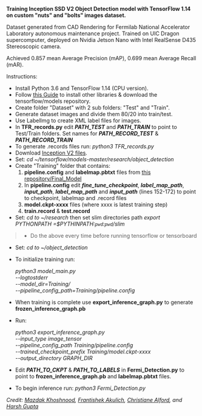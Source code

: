 **Training Inception SSD V2 Object Detection model with TensorFlow 1.14 on custom "nuts" and "bolts" 
images dataset.**

Dataset generated from CAD Rendering for Fermilab National Accelerator Laboratory autonomous maintenance project.
Trained on UIC Dragon supercomputer, deployed on Nvidia Jetson Nano with Intel RealSense D435 Stereoscopic camera.

Achieved 0.857 mean Average Precision (mAP), 0.699 mean Average Recall (mAR).

Instructions:
- Install Python 3.6 and TensorFlow 1.14 (CPU version).
- Follow 
[this Guide](https://github.com/tensorflow/models/blob/master/research/object_detection/g3doc/installation.md "This Guide") to install other libraries & download the tensorflow/models repository.
- Create folder "Dataset" with 2 sub folders: "Test" and "Train".
- Generate dataset images and divide them 80/20 into train/test.
- Use LabelImg to create XML label files for images.
- In **TFR_records.py** edit **_PATH_TEST_** and **_PATH_TRAIN_** to point to Test/Train folders. Set names for **_PATH_RECORD_TEST_** & **_PATH_RECORD_TRAIN_**
- To generate .records files run: *python3 TFR_records.py*
- Download [Inception V2 files](http://download.tensorflow.org/models/object_detection/ssd_inception_v2_coco_2018_01_28.tar.gz).
- Set: *cd ~/tensorflow/models-master/research/object_detection*
- Create "Training" folder that contains:
  1. **pipeline.config** and **labelmap.pbtxt** files from [this repository/Final_Model](https://github.com/tishafok/Senior_design_Fermi/tree/master/Final_Model)
  3. In **pipeline.config** edit **_fine_tune_checkpoint_**, **_label_map_path_**, **_input_path_**, **_label_map_path_** and **_input_path_** (lines 152-172) to point to checkpoint, labelmap and .record files
  4. **model.ckpt-xxxx** files (where xxxx is latest training step)
  5. **train.record** & **test.record**
 - Set: *cd to ~/research* then set slim directories path
 *export PYTHONPATH =$PYTHINPATH:`pwd`:`pwd`/slim*
 >- Do the above every time before running tensorflow or tensorboard 
 - Set: *cd to ~/object_detection*
 - To initialize training run: 
 
   *python3 model_main.py \
   --logtostderr \
   --model_dir=Training/ \
   --pipeline_config_path=Training/pipeline.config* 
 
- When training is complete use **export_inference_graph.py** to generate **frozen_inference_graph.pb**
- Run: 

   *python3 export_inference_graph.py \
   --input_type image_tensor \
   --pipeline_config_path Training/pipeline.config \
   --trained_checkpoint_prefix Training/model.ckpt-xxxx \
   --output_directory GRAPH_DIR*

- Edit **_PATH_TO_CKPT_** & **_PATH_TO_LABELS_** in **Fermi_Detection.py** to point to **frozen_inference_graph.pb** and **labelmap.pbtxt** files.
- To begin inference run: *python3 Fermi_Detection.py* 





_Credit: [Mazdak Khoshnood](https://www.linkedin.com/in/mazdak-khoshnood-52814793/), [Frantishek Akulich](https://www.linkedin.com/in/tisha-akulich-a1640869/), [Christiane Alford](https://www.linkedin.com/in/christiane-alford-616948159/), and [Harsh Gupta](https://www.linkedin.com/in/harsh-devprakash-gupta-nepal/)_
